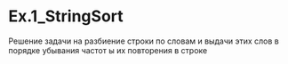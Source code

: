 # Ex.1_StringSort
Решение задачи на разбиение строки по словам и выдачи этих слов в порядке убывания частот ы их повторения в строке
